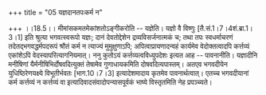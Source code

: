 +++
title = "05 यज्ञदानतपःकर्म न"

+++
।।18.5।। मीमांसकमतमेकांशतोऽङ्गीकरोति -- यज्ञेति। यज्ञो वै विष्णुः
\[तै.सं.1।7।4शं.ब्रा.1।3।1\] इति श्रुत्या भगवत्स्वरूपो यज्ञः; दानं
देवतोद्देशेन द्रव्यविसर्जनात्मकं च; तथा तपः स्वधर्माचरणं
तदेतद्भगवद्धर्मपदरूपं श्रौतं कर्म न त्याज्यं मुमुक्षुणाऽपि;
अपित्वाप्रायणादन्वहं कार्यमेव वेदोक्तत्वादपि कर्त्तव्यं एकांशेऽपि
वेदस्यापरित्यागनियमात्। ननु कुतोऽयं कर्त्तव्यत्वविध्युपदेशः इत्यत आह --
पावनानीति। यज्ञादीनि मनीषिणां यैर्मनीषिभिर्दोषवदित्युक्तं तेषामेव
गुणाधायकमिति दोषवदित्यपास्तम्। अतएव भगवदीयेन युधिष्ठिरेणयक्ष्ये
विभूतीर्भवतः \[भाग.10।7।3\] इत्यादेशमादाय कृतमेव पावनार्थत्वात्। एतच्च
भगवदीयानां कर्म कर्त्तव्यं न कर्त्तव्यं वा इत्यादिवादसंवादोपन्यासपूर्वकं
भाष्ये विस्तृतमिति नेह प्रपञ्च्यते।
